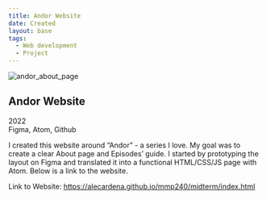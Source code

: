 ```yaml
---
title: Andor Website
date: Created
layout: base
tags:
  - Web development
  - Project
---
```


<div class="project_images">
  <img src="/images/andor_about_page.jpg" alt="andor_about_page">
</div>

<div class="project_bio">
  <h2>Andor Website</h2>
  <p>
      2022
      <br>
      Figma, Atom, Github
  </p>


  <p>
      I created this website around “Andor” - a series I love. My goal was to 
      create a clear About page and Episodes’ guide. I started by prototyping 
      the layout on Figma and translated it into a functional HTML/CSS/JS page 
      with Atom. Below is a link to the website.
  </p>

  <p>
      Link to Website: <a href="https://alecardena.github.io/mmp240/midterm/index.html">https://alecardena.github.io/mmp240/midterm/index.html</a>  
  </p>
</div>